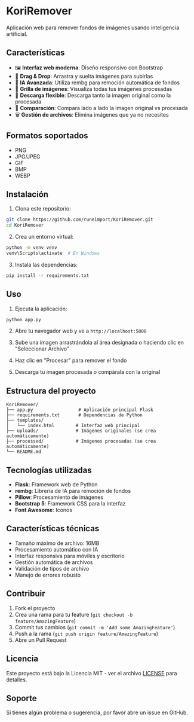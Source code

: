 # KoriRemover

Aplicación web para remover fondos de imágenes usando inteligencia artificial.

## Características

- 🖼️ **Interfaz web moderna**: Diseño responsivo con Bootstrap
- 🎯 **Drag & Drop**: Arrastra y suelta imágenes para subirlas
- 🤖 **IA Avanzada**: Utiliza rembg para remoción automática de fondos
- 📱 **Grilla de imágenes**: Visualiza todas tus imágenes procesadas
- 💾 **Descarga flexible**: Descarga tanto la imagen original como la procesada
- 🔄 **Comparación**: Compara lado a lado la imagen original vs procesada
- 🗑️ **Gestión de archivos**: Elimina imágenes que ya no necesites

## Formatos soportados

- PNG
- JPG/JPEG
- GIF
- BMP
- WEBP

## Instalación

1. Clona este repositorio:
```bash
git clone https://github.com/runeimport/KoriRemover.git
cd KoriRemover
```

2. Crea un entorno virtual:
```bash
python -m venv venv
venv\Scripts\activate  # En Windows
```

3. Instala las dependencias:
```bash
pip install -r requirements.txt
```

## Uso

1. Ejecuta la aplicación:
```bash
python app.py
```

2. Abre tu navegador web y ve a `http://localhost:5000`

3. Sube una imagen arrastrándola al área designada o haciendo clic en "Seleccionar Archivo"

4. Haz clic en "Procesar" para remover el fondo

5. Descarga tu imagen procesada o compárala con la original

## Estructura del proyecto

```
KoriRemover/
├── app.py                 # Aplicación principal Flask
├── requirements.txt       # Dependencias de Python
├── templates/
│   └── index.html        # Interfaz web principal
├── uploads/              # Imágenes originales (se crea automáticamente)
├── processed/            # Imágenes procesadas (se crea automáticamente)
└── README.md
```

## Tecnologías utilizadas

- **Flask**: Framework web de Python
- **rembg**: Librería de IA para remoción de fondos
- **Pillow**: Procesamiento de imágenes
- **Bootstrap 5**: Framework CSS para la interfaz
- **Font Awesome**: Iconos

## Características técnicas

- Tamaño máximo de archivo: 16MB
- Procesamiento automático con IA
- Interfaz responsiva para móviles y escritorio
- Gestión automática de archivos
- Validación de tipos de archivo
- Manejo de errores robusto

## Contribuir

1. Fork el proyecto
2. Crea una rama para tu feature (`git checkout -b feature/AmazingFeature`)
3. Commit tus cambios (`git commit -m 'Add some AmazingFeature'`)
4. Push a la rama (`git push origin feature/AmazingFeature`)
5. Abre un Pull Request

## Licencia

Este proyecto está bajo la Licencia MIT - ver el archivo [LICENSE](LICENSE) para detalles.

## Soporte

Si tienes algún problema o sugerencia, por favor abre un issue en GitHub.
